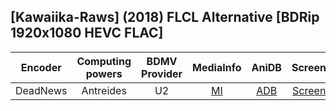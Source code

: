 ## [Kawaiika-Raws] (2018) FLCL Alternative [BDRip 1920x1080 HEVC FLAC]

| Encoder  | Computing powers | BDMV Provider | MediaInfo | AniDB |  Screens  |
| :------: | :--------------: | :-----------: | :-------: | :---: | :-------: |
| DeadNews |    Antreides     |      U2       |   [MI]    | [ADB] | [Screens] |

[adb]: https://anidb.net/anime/13258
[mi]: https://bin.disroot.org/?884b927e3e22ccdc#AWGmgmCw2KzPrt3go9Uv25eeUzF4L8iWwLHjUXo3x6a5
[screens]: https://slow.pics/c/xLxGsK8y
